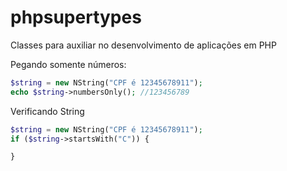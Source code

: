 # phpsupertypes

Classes para auxiliar no desenvolvimento de aplicações em PHP

Pegando somente números:
```php
$string = new NString("CPF é 12345678911");
echo $string->numbersOnly(); //123456789
```

Verificando String

```php
$string = new NString("CPF é 12345678911");
if ($string->startsWith("C")) {

}
```
